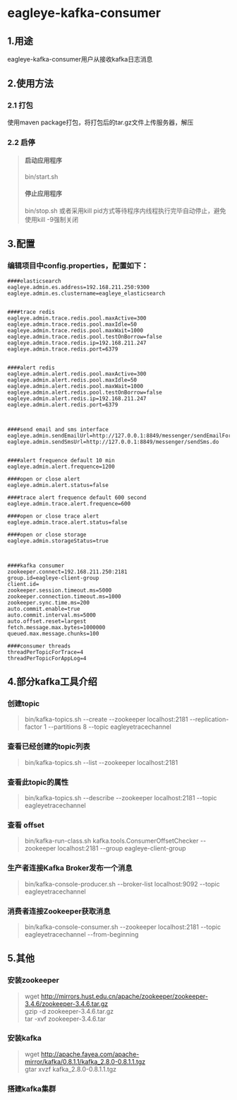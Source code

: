 # eagleye-kafka-consumer

## 1.用途
eagleye-kafka-consumer用户从接收kafka日志消息

## 2.使用方法
	
### 2.1 打包
	
使用maven package打包，将打包后的tar.gz文件上传服务器，解压
	
### 2.2 启停
	
> #### 启动应用程序 
> bin/start.sh
> #### 停止应用程序
> bin/stop.sh
> 或者采用kill pid方式等待程序内线程执行完毕自动停止，避免使用kill -9强制关闭

## 3.配置
	
### 编辑项目中config.properties，配置如下：
	
```
####elasticsearch
eagleye.admin.es.address=192.168.211.250:9300
eagleye.admin.es.clustername=eagleye_elasticsearch


####trace redis
eagleye.admin.trace.redis.pool.maxActive=300
eagleye.admin.trace.redis.pool.maxIdle=50
eagleye.admin.trace.redis.pool.maxWait=1000
eagleye.admin.trace.redis.pool.testOnBorrow=false
eagleye.admin.trace.redis.ip=192.168.211.247
eagleye.admin.trace.redis.port=6379


####alert redis
eagleye.admin.alert.redis.pool.maxActive=300
eagleye.admin.alert.redis.pool.maxIdle=50
eagleye.admin.alert.redis.pool.maxWait=1000
eagleye.admin.alert.redis.pool.testOnBorrow=false
eagleye.admin.alert.redis.ip=192.168.211.247
eagleye.admin.alert.redis.port=6379



####send email and sms interface
eagleye.admin.sendEmailUrl=http://127.0.0.1:8849/messenger/sendEmailForSystem.do
eagleye.admin.sendSmsUrl=http://127.0.0.1:8849/messenger/sendSms.do


####alert frequence default 10 min
eagleye.admin.alert.frequence=1200

####open or close alert
eagleye.admin.alert.status=false

####trace alert frequence default 600 second
eagleye.admin.trace.alert.frequence=600

####open or close trace alert
eagleye.admin.trace.alert.status=false

####open or close storage
eagleye.admin.storageStatus=true



####kafka consumer
zookeeper.connect=192.168.211.250:2181
group.id=eagleye-client-group
client.id=
zookeeper.session.timeout.ms=5000
zookeeper.connection.timeout.ms=1000
zookeeper.sync.time.ms=200
auto.commit.enable=true
auto.commit.interval.ms=5000
auto.offset.reset=largest
fetch.message.max.bytes=1000000
queued.max.message.chunks=100

####consumer threads
threadPerTopicForTrace=4
threadPerTopicForAppLog=4
```


## 4.部分kafka工具介绍

### 创建topic
> bin/kafka-topics.sh --create --zookeeper localhost:2181 --replication-factor 1 --partitions 8 --topic eagleyetracechannel

### 查看已经创建的topic列表  
> bin/kafka-topics.sh --list --zookeeper localhost:2181 

### 查看此topic的属性  
> bin/kafka-topics.sh --describe --zookeeper localhost:2181 --topic eagleyetracechannel 

### 查看 offset
> bin/kafka-run-class.sh kafka.tools.ConsumerOffsetChecker --zookeeper localhost:2181 --group eagleye-client-group

### 生产者连接Kafka Broker发布一个消息  
> bin/kafka-console-producer.sh --broker-list localhost:9092 --topic eagleyetracechannel 

### 消费者连接Zookeeper获取消息
> bin/kafka-console-consumer.sh --zookeeper localhost:2181 --topic eagleyetracechannel --from-beginning 



## 5.其他

### 安装zookeeper
> wget http://mirrors.hust.edu.cn/apache/zookeeper/zookeeper-3.4.6/zookeeper-3.4.6.tar.gz  
> gzip -d zookeeper-3.4.6.tar.gz  
> tar -xvf zookeeper-3.4.6.tar  

### 安装kafka
> wget http://apache.fayea.com/apache-mirror/kafka/0.8.1.1/kafka_2.8.0-0.8.1.1.tgz  
> gtar xvzf kafka_2.8.0-0.8.1.1.tgz 

### 搭建kafka集群
>
>




